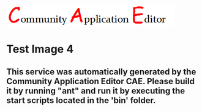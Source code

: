 ![CAE](https://github.com/testcae/microservice-Test-Image-4/blob/master/img/logo.png)  

Test Image 4
===================


This service was automatically generated by the Community Application Editor CAE. Please build it by running "ant" and run it by executing the start scripts located in the 'bin' folder.
---------------
